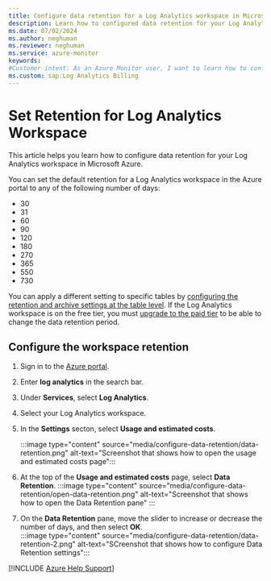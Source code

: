 ```yaml
---
title: Configure data retention for a Log Analytics workspace in Microsoft Azure
description: Learn how to configured data retention for your Log Analytics Workspace.
ms.date: 07/02/2024
ms.author: neghuman
ms.reviewer: neghuman
ms.service: azure-monitor
keywords:
#Customer intent: As an Azure Monitor user, I want to learn how to configure data retention for my Log Analytics workspace.
ms.custom: sap:Log Analytics Billing
---
```

# Set Retention for Log Analytics Workspace

This article helps you learn how to configure data retention for your Log Analytics workspace in Microsoft Azure.

You can set the default retention for a Log Analytics workspace in the Azure portal to any of the following number of days:

- 30
- 31
- 60
- 90
- 120
- 180
- 270
- 365
- 550
- 730

You can apply a different setting to specific tables by [configuring the retention and archive settings at the table level](/azure/azure-monitor/logs/data-retention-archive?tabs=portal-3%2Cportal-1%2Cportal-2#configure-retention-and-archive-at-the-table-level). If the Log Analytics workspace is on the free tier, you must [upgrade to the paid tier](/azure/azure-monitor/logs/change-pricing-tier?tabs=azure-portal]) to be able to change the data retention period.

## Configure the workspace retention

1. Sign in to the [Azure portal](https://portal.azure.com). 
1. Enter **log analytics** in the search bar.
1. Under **Services**, select **Log Analytics**.
1. Select your Log Analytics workspace.  
1. In the **Settings** secton, select **Usage and estimated costs**.
    
    :::image type="content" source="media/configure-data-retention/data-retention.png" alt-text="Screenshot that shows how to open the usage and estimated costs page":::
1. At the top of the **Usage and estimated costs** page, select **Data Retention**.
    :::image type="content" source="media/configure-data-retention/open-data-retention.png" alt-text="Screenshot that shows how to open the Data Retention pane" :::

1. On the **Data Retention** pane, move the slider to increase or decrease the number of days, and then select **OK**.  
:::image type="content" source="media/configure-data-retention/data-retention-2.png" alt-text="SCreenshot that shows how to configure Data Retention settings":::

[!INCLUDE [Azure Help Support](../../../../includes/azure-help-support.md)]
